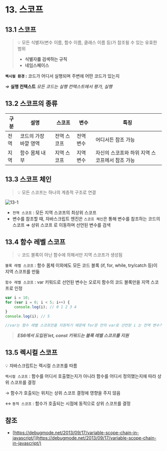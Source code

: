 # 13. 스코프

## 13.1 스코프

> 💡 모든 식별자(변수 이름, 함수 이름, 클래스 이름 등)가 참조될 수 있는 유효한 범위
>
> - **식별자를 검색하는 규칙**
> - **네임스페이스**

**`렉시컬 환경` :** 코드가 어디서 실행되며 주변에 어떤 코드가 있는지

_⇒_ **실행 컨텍스트** _모든 코드는 실행 컨텍스트에서 평가, 실행_

## 13.2 스코프의 종류

| 구분 | 설명                  | 스코프      | 변수      | 특징                                           |
| ---- | --------------------- | ----------- | --------- | ---------------------------------------------- |
| 전역 | 코드의 가장 바깥 영역 | 전역 스코프 | 전역 변수 | 어디서든 참조 가능                             |
| 지역 | 함수 몸체 내부        | 지역 스코프 | 지역 변수 | 자신의 스코프와 하위 지역 스코프에서 참조 가능 |

## 13.3 스코프 체인

> 💡 모든 스코프는 하나의 계층적 구조로 연결

![13-1](https://user-images.githubusercontent.com/55246584/148721179-95828af4-ba12-4af9-868e-53ad73dd9c68.png)

- `전역 스코프` : 모든 지역 스코프의 최상위 스코프
- 변수를 참조할 때, 자바스크립트 엔진은 `스코프 체인`은 통해 변수를 참조하는 코드의 스코프 ⇒ 상위 스코프 로 이동하며 선언된 변수를 검색

## 13.4 함수 레벨 스코프

> 💡 코드 블록이 아닌 함수에 의해서만 지역 스코프가 생성됨

`블록 레벨 스코프` : 함수 몸체 이외에도 모든 코드 블록 (if, for, while, try/catch 등)이 지역 스코프를 만듦

`함수 레벨 스코프` : var 키워드로 선언된 변수는 오로지 함수의 코드 블록만을 지역 스코프로 인정

```jsx
var i = 10;
for (var i = 0; i < 5; i++) {
	console.log(i); // 0 1 2 3 4
}
console.log(i); // 5

//var는 함수 레벨 스코프만을 지원하기 때문에 for문 안의 var로 선언된 i 는 전역 변수가 된다.
```

> **_ES6에서 도입된 let, const 키워드는 블록 레벨 스코프를 지원_**

## 13.5 렉시컬 스코프

<aside>
💡 자바스크립트는 렉시컬 스코프를 따름

</aside>

`렉시컬 스코프` : 함수를 어디서 호출했는지가 아니라 함수를 어디서 정의했는지에 따라 상위 스코프를 결정

→ 함수가 호출되는 위치는 상위 스코프 결정에 영향을 주지 않음

↔ `동적 스코프` : 함수가 호출되는 시점에 동적으로 상위 스코프를 결정

## 참조

- [https://debugmode.net/2013/09/17/variable-scope-chain-in-javascript/](https://debugmode.net/2013/09/17/variable-scope-chain-in-javascript/)

